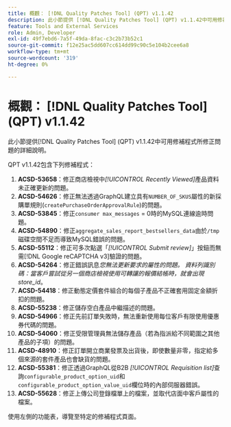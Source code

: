 ```yaml
---
title: 概觀： [!DNL Quality Patches Tool] (QPT) v1.1.42
description: 此小節提供 [!DNL Quality Patches Tool] (QPT) v1.1.42中可用修補程式所修正問題的詳細說明。
feature: Tools and External Services
role: Admin, Developer
exl-id: 49f7ebd6-7a5f-49da-8fac-c3c2b73b52c1
source-git-commit: f12e25ac5dd607cc614dd99c90c5e104b2cee6a8
workflow-type: tm+mt
source-wordcount: '319'
ht-degree: 0%

---
```


# 概觀： [!DNL Quality Patches Tool] (QPT) v1.1.42

此小節提供[!DNL Quality Patches Tool] (QPT) v1.1.42中可用修補程式所修正問題的詳細說明。

QPT v1.1.42包含下列修補程式：

1. **ACSD-53658**：修正商店檢視中&#x200B;*[!UICONTROL Recently Viewed]*&#x200B;產品資料未正確更新的問題。
1. **ACSD-54626**：修正無法透過GraphQL建立具有`NUMBER_OF_SKUS`屬性的新採購單規則(`createPurchaseOrderApprovalRule`)的問題。
1. **ACSD-53845**：修正`consumer max_messages` = 0時的MySQL連線逾時問題。
1. **ACSD-54890**：修正`aggregate_sales_report_bestsellers_data`由於`/tmp`磁碟空間不足而導致MySQL錯誤的問題。
1. **ACSD-55112**：修正可多次點選「*[!UICONTROL Submit review]*」按鈕而無需[!DNL Google reCAPTCHA v3]驗證的問題。
1. **ACSD-54264**：修正錯誤訊息&#x200B;*您無法更新要求的屬性的問題。 資料列識別碼：當客戶嘗試從另一個商店檢視使用可轉讓的報價結帳時，就會出現store_id*。
1. **ACSD-54418**：修正動態定價套件組合的每個子產品不正確套用固定金額折扣的問題。
1. **ACSD-55238**：修正儲存空白產品中繼描述的問題。
1. **ACSD-54966**：修正先前訂單失敗時，無法重新使用每位客戶有限使用優惠券代碼的問題。
1. **ACSD-54060**：修正受限管理員無法儲存產品（若為指派給不同範圍之其他產品的子項）的問題。
1. **ACSD-48910**：修正訂單開立商業發票及出貨後，即使數量非零，指定給多個來源的套件產品也會缺貨的問題。
1. **ACSD-55381**：修正透過GraphQL從B2B *[!UICONTROL Requisition list]*&#x200B;查詢`configurable_product_option_uid`和`configurable_product_option_value_uid`欄位時的內部伺服器錯誤。
1. **ACSD-55628**：修正上傳公司登錄檔單上的檔案，並取代店面中客戶屬性的檔案。

使用左側的功能表，導覽至特定的修補程式頁面。
